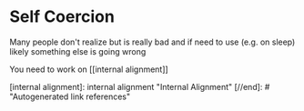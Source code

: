 # Self Coercion

Many people don't realize but is really bad and if need to use (e.g. on sleep) likely something else is going wrong

You need to work on [[internal alignment]]

[//begin]: # "Autogenerated link references for markdown compatibility"
[internal alignment]: internal alignment "Internal Alignment"
[//end]: # "Autogenerated link references"